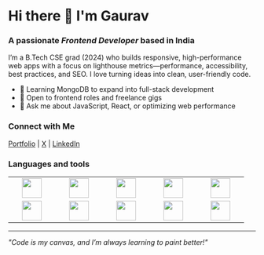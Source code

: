 # Hi there 👋 I'm Gaurav

### A passionate _Frontend Developer_ based in India

I’m a B.Tech CSE grad (2024) who builds responsive, high-performance web apps with a focus on lighthouse metrics—performance, accessibility, best practices, and SEO. I love turning ideas into clean, user-friendly code.

- 🌱 Learning MongoDB to expand into full-stack development
- 👯 Open to frontend roles and freelance gigs
- 💬 Ask me about JavaScript, React, or optimizing web performance

### Connect with Me

[Portfolio](https://heygauravshukla.netlify.app) | [X](https://x.com/heygauravshukla) | [LinkedIn](https://linkedin.com/in/heygauravshukla)

### Languages and tools

<table width="400px">
  <tbody>
    <tr>
      <td width="80px" align="center">
        <img height=40 src="https://cdn.jsdelivr.net/gh/devicons/devicon/icons/html5/html5-original.svg" />
      </td>
      <td width="80px" align="center">
        <img height=40 src="https://cdn.jsdelivr.net/gh/devicons/devicon/icons/css3/css3-original.svg" />
      </td>
      <td width="80px" align="center">
        <img height=40 src="https://cdn.jsdelivr.net/gh/devicons/devicon/icons/javascript/javascript-original.svg" />
      </td>
      <td width="80px" align="center">
        <img height=40 src="https://cdn.jsdelivr.net/gh/devicons/devicon/icons/typescript/typescript-original.svg" />
      </td>
      <td width="80px" align="center">
        <img height=40 src="https://cdn.jsdelivr.net/gh/devicons/devicon/icons/react/react-original.svg" />
      </td>
    </tr>
    <tr>
      <td width="80px" align="center">
        <img height=40 src="https://cdn.jsdelivr.net/gh/devicons/devicon@latest/icons/nextjs/nextjs-original.svg" />
      </td>
      <td width="80px" align="center">
        <img height=40 src="https://cdn.jsdelivr.net/gh/devicons/devicon@latest/icons/tailwindcss/tailwindcss-original.svg" />
      </td>
      <td width="80px" align="center">
        <img height=40 src="https://cdn.jsdelivr.net/gh/devicons/devicon/icons/git/git-original.svg" />
      </td>
      <td width="80px" align="center">
        <img height=40 src="https://cdn.jsdelivr.net/gh/devicons/devicon/icons/github/github-original.svg" />
      </td>
      <td width="80px" align="center">
        <img height=40 src="https://cdn.jsdelivr.net/gh/devicons/devicon/icons/figma/figma-original.svg" />
      </td>
    </tr>
  </tbody>
</table>

---

_"Code is my canvas, and I’m always learning to paint better!"_
